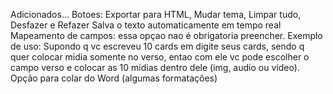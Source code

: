 Adicionados...
Botoes: Exportar para HTML, Mudar tema, Limpar tudo, Desfazer e Refazer
Salva o texto automaticamente em tempo real
Mapeamento de campos: essa opçao nao é obrigatoria preencher. 
Exemplo de uso: Supondo q vc escreveu 10 cards em digite seus cards, sendo q quer colocar midia somente no verso, entao com ele vc pode escolher o campo verso e colocar as 10 midias dentro dele (img, audio ou video).
Opção para colar do Word (algumas formatações)
